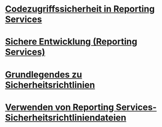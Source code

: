 # [Codezugriffssicherheit in Reporting Services](code-access-security-in-reporting-services.md)
# [Sichere Entwicklung (Reporting Services)](secure-development-reporting-services.md)
# [Grundlegendes zu Sicherheitsrichtlinien](understanding-security-policies.md)
# [Verwenden von Reporting Services-Sicherheitsrichtliniendateien](using-reporting-services-security-policy-files.md)
